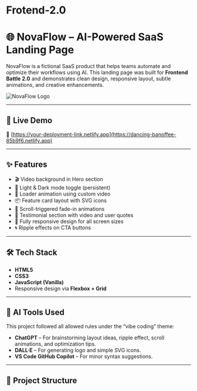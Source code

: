 # Frotend-2.0
# 🌐 NovaFlow – AI-Powered SaaS Landing Page

NovaFlow is a fictional SaaS product that helps teams automate and optimize their workflows using AI. This landing page was built for **Frontend Battle 2.0** and demonstrates clean design, responsive layout, subtle animations, and creative enhancements.

![NovaFlow Logo](./logo.png)

---

## 🚀 Live Demo
🔗 [https://your-deployment-link.netlify.app](https://dancing-banoffee-85b9f6.netlify.app)

---

## ✨ Features

- 🎬 Video background in Hero section
- 🌙 Light & Dark mode toggle (persistent)
- 🔄 Loader animation using custom video
- 📦 Feature card layout with SVG icons
- 🧠 Scroll-triggered fade-in animations
- 💬 Testimonial section with video and user quotes
- 🎯 Fully responsive design for all screen sizes
- 🌀 Ripple effects on CTA buttons

---

## 🛠️ Tech Stack

- **HTML5**  
- **CSS3**  
- **JavaScript (Vanilla)**  
- Responsive design via **Flexbox + Grid**

---

## 🧠 AI Tools Used

This project followed all allowed rules under the “vibe coding” theme:

- **ChatGPT** – For brainstorming layout ideas, ripple effect, scroll animations, and optimization tips.
- **DALL·E** – For generating logo and simple SVG icons.
- **VS Code GitHub Copilot** – For minor syntax suggestions.

---

## 📁 Project Structure

